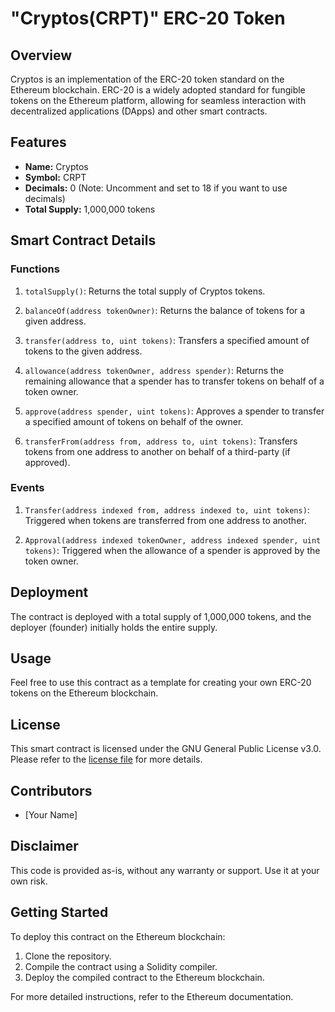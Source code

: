 # "Cryptos(CRPT)" ERC-20 Token

## Overview

Cryptos is an implementation of the ERC-20 token standard on the Ethereum blockchain. ERC-20 is a widely adopted standard for fungible tokens on the Ethereum platform, allowing for seamless interaction with decentralized applications (DApps) and other smart contracts.

## Features

- **Name:** Cryptos
- **Symbol:** CRPT
- **Decimals:** 0 (Note: Uncomment and set to 18 if you want to use decimals)
- **Total Supply:** 1,000,000 tokens

## Smart Contract Details

### Functions

1. `totalSupply()`: Returns the total supply of Cryptos tokens.

2. `balanceOf(address tokenOwner)`: Returns the balance of tokens for a given address.

3. `transfer(address to, uint tokens)`: Transfers a specified amount of tokens to the given address.

4. `allowance(address tokenOwner, address spender)`: Returns the remaining allowance that a spender has to transfer tokens on behalf of a token owner.

5. `approve(address spender, uint tokens)`: Approves a spender to transfer a specified amount of tokens on behalf of the owner.

6. `transferFrom(address from, address to, uint tokens)`: Transfers tokens from one address to another on behalf of a third-party (if approved).

### Events

1. `Transfer(address indexed from, address indexed to, uint tokens)`: Triggered when tokens are transferred from one address to another.

2. `Approval(address indexed tokenOwner, address indexed spender, uint tokens)`: Triggered when the allowance of a spender is approved by the token owner.

## Deployment

The contract is deployed with a total supply of 1,000,000 tokens, and the deployer (founder) initially holds the entire supply.

## Usage

Feel free to use this contract as a template for creating your own ERC-20 tokens on the Ethereum blockchain.

## License

This smart contract is licensed under the GNU General Public License v3.0. Please refer to the [license file](LICENSE) for more details.

## Contributors

- [Your Name]

## Disclaimer

This code is provided as-is, without any warranty or support. Use it at your own risk.

## Getting Started

To deploy this contract on the Ethereum blockchain:

1. Clone the repository.
2. Compile the contract using a Solidity compiler.
3. Deploy the compiled contract to the Ethereum blockchain.

For more detailed instructions, refer to the Ethereum documentation.
